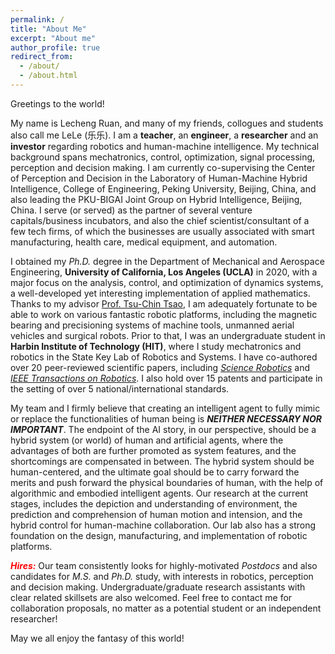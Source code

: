 ```yaml
---
permalink: /
title: "About Me"
excerpt: "About me"
author_profile: true
redirect_from: 
  - /about/
  - /about.html
---
```


Greetings to the world! 

My name is Lecheng Ruan, and many of my friends, collogues and students also call me LeLe (乐乐). I am a **teacher**, an **engineer**, a **researcher** and an **investor** regarding robotics and human-machine intelligence. My technical background spans mechatronics, control, optimization, signal processing, perception and decision making. I am currently co-supervising the Center of Perception and Decision in the Laboratory of Human-Machine Hybrid Intelligence, College of Engineering, Peking University, Beijing, China, and also leading the PKU-BIGAI Joint Group on Hybrid Intelligence, Beijing, China. I serve (or served) as the partner of several venture capitals/business incubators, and also the chief scientist/consultant of a few tech firms, of which the businesses are usually associated with smart manufacturing, health care, medical equipment, and automation.

I obtained my *Ph.D.* degree in the Department of Mechanical and Aerospace Engineering, **University of California, Los Angeles (UCLA)** in 2020, with a major focus on the analysis, control, and optimization of dynamics systems, a well-developed yet interesting implementation of applied mathematics. Thanks to my advisor [Prof. Tsu-Chin Tsao](https://scholar.google.com/citations?user=wADiNucAAAAJ&hl=en), I am adequately fortunate to be able to work on various fantastic robotic platforms, including the magnetic bearing and precisioning systems of machine tools, unmanned aerial vehicles and surgical robots. Prior to that, I was an undergraduate student in **Harbin Institute of Technology (HIT)**, where I study mechatronics and robotics in the State Key Lab of Robotics and Systems. I have co-authored over 20 peer-reviewed scientific papers, including [*Science Robotics*](https://www.science.org/journal/scirobotics) and [*IEEE Transactions on Robotics*](https://ieeexplore.ieee.org/xpl/RecentIssue.jsp?punumber=8860). I also hold over 15 patents and participate in the setting of over 5 national/international standards.

My team and I firmly believe that creating an intelligent agent to fully mimic or replace the functionalities of human being is ***NEITHER NECESSARY NOR IMPORTANT***. The endpoint of the AI story, in our perspective, should be a hybrid system (or world) of human and artificial agents, where the advantages of both are further promoted as system features, and the shortcomings are compensated in between. The hybrid system should be human-centered, and the ultimate goal should be to carry forward the merits and push forward the physical boundaries of human, with the help of algorithmic and embodied intelligent agents. Our research at the current stages, includes the depiction and understanding of environment, the prediction and comprehension of human motion and intension, and the hybrid control for human-machine collaboration. Our lab also has a strong foundation on the design, manufacturing, and implementation of robotic platforms. 

<font color=red>***Hires:***</font> Our team consistently looks for highly-motivated *Postdocs* and also candidates for *M.S.* and *Ph.D.* study, with interests in robotics, perception and decision making. Undergraduate/graduate research assistants with clear related skillsets are also welcomed. Feel free to contact me for collaboration proposals, no matter as a potential student or an independent researcher!

May we all enjoy the fantasy of this world!


